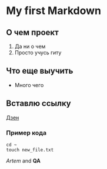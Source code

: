 # My first Markdown

## О чем проект
1. Да ни о чем
2. Просто учусь гиту

## Что еще выучить
* Много чего

## Вставлю ссылку
[Дзен](dzen.ru)

### Пример кода
```
cd ~
touch new_file.txt
```

*Artem* and **QA**


